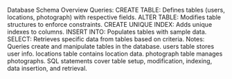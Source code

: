 Database Schema Overview
Queries:
CREATE TABLE: Defines tables (users, locations, photograph) with respective fields.
ALTER TABLE: Modifies table structures to enforce constraints.
CREATE UNIQUE INDEX: Adds unique indexes to columns.
INSERT INTO: Populates tables with sample data.
SELECT: Retrieves specific data from tables based on criteria.
Notes:
Queries create and manipulate tables in the database.
users table stores user info.
locations table contains location data.
photograph table manages photographs.
SQL statements cover table setup, modification, indexing, data insertion, and retrieval.


